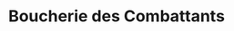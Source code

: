 ---
title: "Boucherie des Combattants"
url: /pierre-benite/boucherie-des-combattants/
shop: boucherie
---